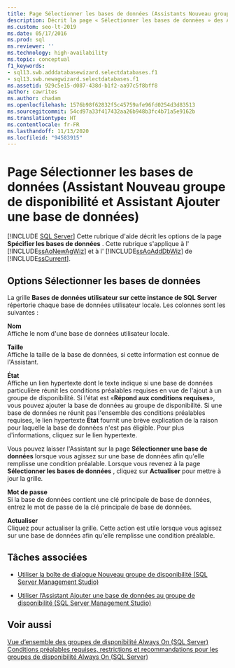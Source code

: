 ```yaml
---
title: Page Sélectionner les bases de données (Assistants Nouveau groupe de disponibilité et Ajout de base de données)
description: Décrit la page « Sélectionner les bases de données » des Assistants Nouveau groupe de disponibilité et Ajout de base de données disponibles dans l’interface graphique utilisateur de SQL Server Management Studio.
ms.custom: seo-lt-2019
ms.date: 05/17/2016
ms.prod: sql
ms.reviewer: ''
ms.technology: high-availability
ms.topic: conceptual
f1_keywords:
- sql13.swb.adddatabasewizard.selectdatabases.f1
- sql13.swb.newagwizard.selectdatabases.f1
ms.assetid: 929c5e15-d087-438d-b1f2-aa97c5f8bff8
author: cawrites
ms.author: chadam
ms.openlocfilehash: 1576b98f62832f5c45759afe96fd0254d3d83513
ms.sourcegitcommit: 54cd97a33f417432aa26b948b3fc4b71a5e9162b
ms.translationtype: HT
ms.contentlocale: fr-FR
ms.lasthandoff: 11/13/2020
ms.locfileid: "94583915"
---
```

# <a name="select-databases-page-new-availability-group-wizard-and-add-database-wizard"></a>Page Sélectionner les bases de données (Assistant Nouveau groupe de disponibilité et Assistant Ajouter une base de données)
[!INCLUDE [SQL Server](../../../includes/applies-to-version/sqlserver.md)]
  Cette rubrique d'aide décrit les options de la page **Spécifier les bases de données** . Cette rubrique s'applique à l' [!INCLUDE[ssAoNewAgWiz](../../../includes/ssaonewagwiz-md.md)] et à l' [!INCLUDE[ssAoAddDbWiz](../../../includes/ssaoadddbwiz-md.md)] de [!INCLUDE[ssCurrent](../../../includes/sscurrent-md.md)].  
  
##  <a name="select-databases-options"></a><a name="PageOptions"></a> Options Sélectionner les bases de données  
 La grille **Bases de données utilisateur sur cette instance de SQL Server** répertorie chaque base de données utilisateur locale. Les colonnes sont les suivantes :  
  
 **Nom**  
 Affiche le nom d'une base de données utilisateur locale.  

 **Taille**  
 Affiche la taille de la base de données, si cette information est connue de l'Assistant.  
  
 **État**  
 Affiche un lien hypertexte dont le texte indique si une base de données particulière réunit les conditions préalables requises en vue de l'ajout à un groupe de disponibilité. Si l'état est «**Répond aux conditions requises**», vous pouvez ajouter la base de données au groupe de disponibilité. Si une base de données ne réunit pas l'ensemble des conditions préalables requises, le lien hypertexte **État** fournit une brève explication de la raison pour laquelle la base de données n'est pas éligible. Pour plus d'informations, cliquez sur le lien hypertexte.  
  
 Vous pouvez laisser l'Assistant sur la page **Sélectionner une base de données** lorsque vous agissez sur une base de données afin qu'elle remplisse une condition préalable. Lorsque vous revenez à la page **Sélectionner les bases de données** , cliquez sur **Actualiser** pour mettre à jour la grille.  
  
 **Mot de passe**  
 Si la base de données contient une clé principale de base de données, entrez le mot de passe de la clé principale de base de données.  
  
 **Actualiser**  
 Cliquez pour actualiser la grille. Cette action est utile lorsque vous agissez sur une base de données afin qu'elle remplisse une condition préalable.  
  
##  <a name="related-tasks"></a><a name="RelatedTasks"></a> Tâches associées  
  
-   [Utiliser la boîte de dialogue Nouveau groupe de disponibilité &#40;SQL Server Management Studio&#41;](../../../database-engine/availability-groups/windows/use-the-new-availability-group-dialog-box-sql-server-management-studio.md)  
  
-   [Utiliser l’Assistant Ajouter une base de données au groupe de disponibilité &#40;SQL Server Management Studio&#41;](../../../database-engine/availability-groups/windows/availability-group-add-database-to-group-wizard.md)  
  
## <a name="see-also"></a>Voir aussi  
 [Vue d’ensemble des groupes de disponibilité Always On &#40;SQL Server&#41;](../../../database-engine/availability-groups/windows/overview-of-always-on-availability-groups-sql-server.md)   
 [Conditions préalables requises, restrictions et recommandations pour les groupes de disponibilité Always On &#40;SQL Server&#41;](../../../database-engine/availability-groups/windows/prereqs-restrictions-recommendations-always-on-availability.md)  
  
  
